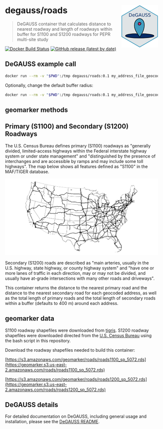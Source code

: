 # degauss/roads <a href='https://degauss-org.github.io/DeGAUSS/'><img src='DeGAUSS_hex.png' align="right" height="138.5" /></a>

> DeGAUSS container that calculates distance to nearest roadway and length of roadways within buffer for S1100 and S1200 roadways for PEPR multi-site study

[![Docker Build Status](https://img.shields.io/docker/build/degauss/roads)](https://hub.docker.com/repository/docker/degauss/roads/tags)
[![GitHub release (latest by date)](https://img.shields.io/github/v/release/degauss-org/roads)](https://github.com/degauss-org/roads/releases)

## DeGAUSS example call

```sh
docker run --rm -v "$PWD":/tmp degauss/roads:0.1 my_address_file_geocoded.csv 
```

Optionally, change the default buffer radius:

```sh
docker run --rm -v "$PWD":/tmp degauss/roads:0.1 my_address_file_geocoded.csv --buffer_radius 500
```

## geomarker methods

## Primary (S1100) and Secondary (S1200) Roadways

The U.S. Census Bureau defines primary (S1100) roadways as "generally divided, limited-access highways within the Federal interstate highway system or under state management" and "distinguished by the presence of interchanges and are accessible by ramps and may include some toll highways". The map below shows all features defined as "S1100" in the MAF/TIGER database. 

![](figs/us_primary_roads.png)

Secondary (S1200) roads are described as "main arteries, usually in the U.S. highway, state highway, or county highway system" and "have one or more lanes of traffic in each direction, may or may not be divided, and usually have at-grade intersections with many other roads and driveways".

This container returns the distance to the nearest primary road and the distance to the nearest secondary road for each geocoded address, as well as the total length of primary roads and the total length of secondary roads within a buffer (defaults to 400 m) around each address. 

## geomarker data

S1100 roadway shapefiles were downloaded from [tigris](https://github.com/walkerke/tigris). S1200 roadway shapefiles were downloaded directed from the [U.S. Census Bureau](ftp://ftp2.census.gov/geo/tiger/TIGER2018/ROADS/) using the bash script in this repository.

Download the roadway shapefiles needed to build this container:

[https://s3.amazonaws.com/geomarker/roads/roads1100_sp_5072.rds](https://geomarker.s3.us-east-2.amazonaws.com/roads/roads1100_sp_5072.rds)

[https://s3.amazonaws.com/geomarker/roads/roads1200_sp_5072.rds](https://geomarker.s3.us-east-2.amazonaws.com/roads/roads1200_sp_5072.rds)


## DeGAUSS details

For detailed documentation on DeGAUSS, including general usage and installation, please see the [DeGAUSS README](https://github.com/degauss-org/DeGAUSS).

